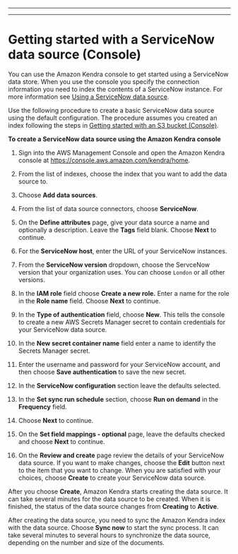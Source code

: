 --------

--------

# Getting started with a ServiceNow data source \(Console\)<a name="getting-started-servicenow"></a>

You can use the Amazon Kendra console to get started using a ServiceNow data store\. When you use the console you specify the connection information you need to index the contents of a ServiceNow instance\. For more information see [Using a ServiceNow data source](data-source-servicenow.md)\.

Use the following procedure to create a basic ServiceNow data source using the default configuration\. The procedure assumes you created an index following the steps in [Getting started with an S3 bucket \(Console\)](gs-console.md)\.

**To create a ServiceNow data source using the Amazon Kendra console**

1. Sign into the AWS Management Console and open the Amazon Kendra console at [https://console\.aws\.amazon\.com/kendra/home](https://console.aws.amazon.com/kendra/home)\.

1. From the list of indexes, choose the index that you want to add the data source to\.

1. Choose **Add data sources**\.

1. From the list of data source connectors, choose **ServiceNow**\.

1. On the **Define attributes** page, give your data source a name and optionally a description\. Leave the **Tags** field blank\. Choose **Next** to continue\.

1. For the **ServiceNow host**, enter the URL of your ServiceNow instances\.

1. From the **ServiceNow version** dropdown, choose the ServceNow version that your organization uses\. You can choose `London` or all other versions\.

1. In the **IAM role** field choose **Create a new role\.** Enter a name for the role in the **Role name** field\. Choose **Next** to continue\.

1. In the **Type of authentication** field, choose **New**\. This tells the console to create a new AWS Secrets Manager secret to contain credentials for your ServiceNow data source\.

1. In the **New secret container name** field enter a name to identify the Secrets Manager secret\.

1. Enter the username and password for your ServiceNow account, and then choose **Save authentication** to save the new secret\.

1. In the **ServiceNow configuration** section leave the defaults selected\.

1. In the **Set sync run schedule** section, choose **Run on demand** in the **Frequency** field\.

1. Choose **Next** to continue\.

1. On the **Set field mappings \- optional** page, leave the defaults checked and choose **Next** to continue\.

1. On the **Review and create** page review the details of your ServiceNow data source\. If you want to make changes, choose the **Edit** button next to the item that you want to change\. When you are satisfied with your choices, choose **Create** to create your ServiceNow data source\.

After you choose **Create**, Amazon Kendra starts creating the data source\. It can take several minutes for the data source to be created\. When it is finished, the status of the data source changes from **Creating** to **Active**\.

After creating the data source, you need to sync the Amazon Kendra index with the data source\. Choose **Sync now** to start the sync process\. It can take several minutes to several hours to synchronize the data source, depending on the number and size of the documents\.